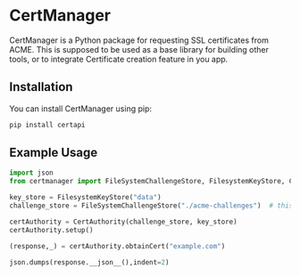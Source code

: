 # CertManager

CertManager is a Python package for requesting SSL certificates from ACME.
This is supposed to be used as a base library for building other tools, or to integrate Certificate creation feature in you app.

## Installation

You can install CertManager using pip:

```bash
pip install certapi
```

## Example Usage

```python
import json
from certmanager import FileSystemChallengeStore, FilesystemKeyStore, CertAuthority

key_store = FilesystemKeyStore("data")
challenge_store = FileSystemChallengeStore("./acme-challenges")  # this should be where your web server hosts the .well-known/acme-challenges.

certAuthority = CertAuthority(challenge_store, key_store)
certAuthority.setup()

(response,_) = certAuthority.obtainCert("example.com")

json.dumps(response.__json__(),indent=2)

```
